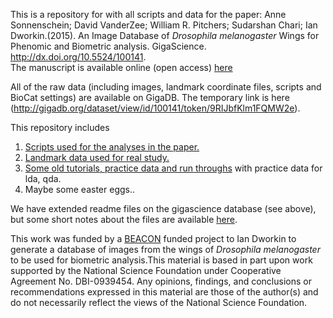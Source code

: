 This is a repository for with all scripts and data for the paper:
Anne Sonnenschein; David VanderZee; William R. Pitchers; Sudarshan Chari; Ian Dworkin.(2015). An Image Database of *Drosophila melanogaster* Wings for Phenomic and Biometric analysis. GigaScience. http://dx.doi.org/10.5524/100141.  
The manuscript is available online (open access) [here](http://www.gigasciencejournal.com/content/4/1/25)

All of the raw data (including images, landmark coordinate files, scripts and BioCat settings) are available on GigaDB. The temporary link is here (http://gigadb.org/dataset/view/id/100141/token/9RIJbfKlm1FQMW2e).


This repository includes

1. [Scripts used for the analyses in the paper.](https://github.com/DworkinLab/Wing_Biometrics_2015/tree/master/scripts)
2. [Landmark data used for  real study.](https://github.com/DworkinLab/Wing_Biometrics_2015/tree/master/data)
3. [Some old tutorials, practice data and run throughs](https://github.com/DworkinLab/Wing_Biometrics_2015/tree/master/Dworkin_machine_learning_in_R_tutorials) with practice data for lda, qda.
4. Maybe some easter eggs..

We have extended readme files on the gigascience database (see above), but some short notes about the files are available [here](https://github.com/DworkinLab/Wing_Biometrics_2015/blob/master/Wing_Biometrics_readme.txt).

This work was funded by a [BEACON](http://beacon-center.org) funded project to Ian Dworkin to generate a database of images from the wings of *Drosophila melanogaster* to be used for biometric analysis.This material is based in part upon work supported by the National Science Foundation under Cooperative Agreement No. DBI-0939454. Any opinions, findings, and conclusions or recommendations expressed in this material are those of the author(s) and do not necessarily reflect the views of the National Science Foundation.




